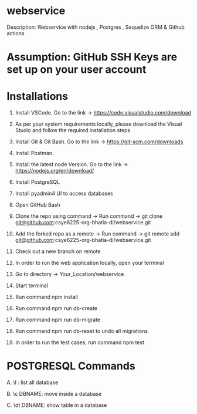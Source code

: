 # webservice
Description: Webservice with nodejs , Postgres , Sequelize ORM & Github actions

# Assumption: GitHub SSH Keys are set up on your user account

# Installations
1. Install VSCode. Go to the link -> https://code.visualstudio.com/download
2. As per your system requirements locally, please download the Visual Studio and follow the required installation steps
3. Install Git & Git Bash. Go to the link -> https://git-scm.com/downloads
4. Install Postman.
5. Install the latest node Version. Go to the link -> https://nodejs.org/en/download/
6. Install PostgreSQL
7. Install pyadmin4 UI to access databases
8. Open GitHub Bash
9. Clone the repo using command -> Run command -> git clone git@github.com:csye6225-org-bhatia-di/webservice.git

10. Add the forked repo as a remote -> Run command -> git remote add <YOUR-USERNAME> git@github.com:csye6225-org-bhatia-di/webservice.git
11. Check out a new branch on remote
12. In order to run the web application locally, open your terminal
13. Go to directory -> Your_Location/webservice
14. Start terminal
15. Run command npm install
16. Run command npm run db-create
17. Run command npm run db-migrate
18. Run command npm run db-reset to undo all migrations
19. In order to run the test cases, run command npm test

# POSTGRESQL Commands


A. \l : list all database 

B. \c DBNAME: move inside a database

C. \dt DBNAME: show table in a database


